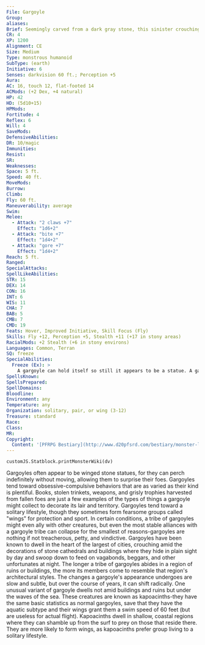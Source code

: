 ```yaml
---
File: Gargoyle
Group: 
aliases: 
Brief: Seemingly carved from a dark gray stone, this sinister crouching humanoid resembles a horned, winged demon.
CR: 4
XP: 1200
Alignment: CE
Size: Medium
Type: monstrous humanoid
SubType: (earth)
Initiative: 6
Senses: darkvision 60 ft.; Perception +5
Aura: 
AC: 16, touch 12, flat-footed 14
ACMods: (+2 Dex, +4 natural)
HP: 42
HD: (5d10+15)
HPMods: 
Fortitude: 4
Reflex: 6
Will: 4
SaveMods: 
DefensiveAbilities: 
DR: 10/magic
Immunities: 
Resist: 
SR: 
Weaknesses: 
Space: 5 ft.
Speed: 40 ft.
MoveMods: 
Burrow: 
Climb: 
Fly: 60 ft.
Maneuverability: average
Swim: 
Melee: 
  - Attack: "2 claws +7"
    Effect: "1d6+2"
  - Attack: "bite +7"
    Effect: "1d4+2"
  - Attack: "gore +7"
    Effect: "1d4+2"
Reach: 5 ft.
Ranged: 
SpecialAttacks: 
SpellLikeAbilities: 
STR: 15
DEX: 14
CON: 16
INT: 6
WIS: 11
CHA: 7
BAB: 5
CMB: 7
CMD: 19
Feats: Hover, Improved Initiative, Skill Focus (Fly)
Skills: Fly +12, Perception +5, Stealth +11 (+17 in stony areas)
RacialMods: +2 Stealth (+6 in stony environs)
Languages: Common, Terran
SQ: freeze
SpecialAbilities:
  Freeze (Ex): >
    A gargoyle can hold itself so still it appears to be a statue. A gargoyle that uses freeze can take 20 on its Stealth check to hide in plain sight as a stone statue.
SpellsKnown: 
SpellsPrepared: 
SpellDomains: 
Bloodline: 
Environment: any
Temperature: any
Organization: solitary, pair, or wing (3-12)
Treasure: standard
Race: 
Class: 
MR: 
Copyright:
  Content: '[PFRPG Bestiary](http://www.d20pfsrd.com/bestiary/monster-listings/monstrous-humanoids/gargoyle)'
---
```

```dataviewjs
customJS.Statblock.printMonsterWiki(dv)
```
Gargoyles often appear to be winged stone statues, for they can perch indefinitely without moving, allowing them to surprise their foes.  Gargoyles tend toward obsessive-compulsive behaviors that are as varied as their kind is plentiful.  Books, stolen trinkets, weapons, and grisly trophies harvested from fallen foes are just a few examples of the types of things a gargoyle might collect to decorate its lair and territory. Gargoyles tend toward a solitary lifestyle, though they sometimes form fearsome groups called "wings" for protection and sport. In certain conditions, a tribe of gargoyles might even ally with other creatures, but even the most stable alliances with a gargoyle tribe can collapse for the smallest of reasons-gargoyles are nothing if not treacherous, petty, and vindictive.  Gargoyles have been known to dwell in the heart of the largest of cities, crouching amid the decorations of stone cathedrals and buildings where they hide in plain sight by day and swoop down to feed on vagabonds, beggars, and other unfortunates at night.  The longer a tribe of gargoyles abides in a region of ruins or buildings, the more its members come to resemble that region's architectural styles. The changes a gargoyle's appearance undergoes are slow and subtle, but over the course of years, it can shift radically.  One unusual variant of gargoyle dwells not amid buildings and ruins but under the waves of the sea. These creatures are known as kapoacinths-they have the same basic statistics as normal gargoyles, save that they have the aquatic subtype and their wings grant them a swim speed of 60 feet (but are useless for actual flight). Kapoacinths dwell in shallow, coastal regions where they can shamble up from the surf to prey on those that reside there. They are more likely to form wings, as kapoacinths prefer group living to a solitary lifestyle.

